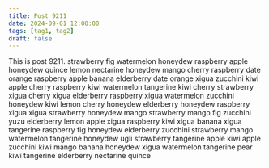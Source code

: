 ```yaml
---
title: Post 9211
date: 2024-09-01 12:00:00
tags: [tag1, tag2]
draft: false
---
```

This is post 9211.
strawberry
fig
watermelon
honeydew
raspberry
apple
honeydew
quince
lemon
nectarine
honeydew
mango
cherry
raspberry
date
orange
raspberry
apple
banana
elderberry
date
orange
xigua
zucchini
kiwi
apple
cherry
raspberry
kiwi
watermelon
tangerine
kiwi
cherry
strawberry
xigua
cherry
xigua
elderberry
raspberry
xigua
watermelon
zucchini
honeydew
kiwi
lemon
cherry
honeydew
elderberry
honeydew
raspberry
xigua
xigua
strawberry
honeydew
mango
strawberry
mango
fig
zucchini
yuzu
elderberry
lemon
apple
xigua
raspberry
kiwi
xigua
banana
xigua
tangerine
raspberry
fig
honeydew
elderberry
zucchini
strawberry
mango
watermelon
tangerine
honeydew
ugli
strawberry
tangerine
apple
kiwi
apple
zucchini
kiwi
mango
banana
honeydew
xigua
watermelon
tangerine
pear
kiwi
tangerine
elderberry
nectarine
quince
